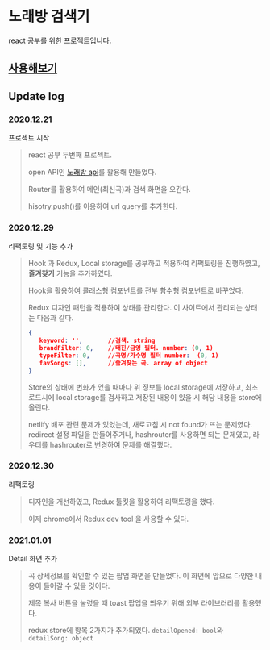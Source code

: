 # 노래방 검색기

react 공부를 위한 프로젝트입니다.

## [사용해보기](https://dino-is-singing.netlify.app/)

## Update log

### 2020.12.21
프로젝트 시작

> react 공부 두번째 프로젝트.
> 
> open API인 [노래방 api](https://api.manana.kr/karaoke)를 활용해 만들었다.
>
> Router를 활용하여 메인(최신곡)과 검색 화면을 오간다.
> 
> hisotry.push()를 이용하여 url query를 추가한다.

### 2020.12.29

리팩토링 및 기능 추가

> Hook 과 Redux, Local storage를 공부하고 적용하여 리팩토링을 진행하였고, **즐겨찾기** 기능을 추가하였다.
> 
> Hook을 활용하여 클래스형 컴포넌트를 전부 함수형 컴포넌트로 바꾸었다.
>
> Redux 디자인 패턴을 적용하여 상태를 관리한다.
> 이 사이트에서 관리되는 상태는 다음과 같다.
> ```json
> {
>    keyword: '',       //검색. string
>    brandFilter: 0,    //태진/금영 필터. number: (0, 1)
>    typeFilter: 0,     //곡명/가수명 필터 number:  (0, 1)
>    favSongs: [],      //즐겨찾는 곡. array of object
> }
> ```
> Store의 상태에 변화가 있을 때마다 위 정보를 local storage에 저장하고, 최초 로드시에 local storage를 검사하고 저장된 내용이 있을 시 해당 내용을 store에 올린다.
>
> netlify 배포 관련 문제가 있었는데, 새로고침 시 not found가 뜨는 문제였다. redirect 설정 파일을 만들어주거나, hashrouter를 사용하면 되는 문제였고, 라우터를 hashrouter로 변경하여 문제를 해결했다.

### 2020.12.30

리팩토링

> 디자인을 개선하였고, Redux 툴킷을 활용하여 리팩토링을 했다.
>
> 이제 chrome에서 Redux dev tool 을 사용할 수 있다.

### 2021.01.01

Detail 화면 추가

> 곡 상세정보를 확인할 수 있는 팝업 화면을 만들었다. 이 화면에 앞으로 다양한 내용이 들어갈 수 있을 것이다.
> 
> 제목 복사 버튼을 눌렀을 때 toast 팝업을 띄우기 위해 외부 라이브러리를 활용했다.
>
> redux store에 항목 2가지가 추가되었다. `detailOpened: bool`와 `detailSong: object`